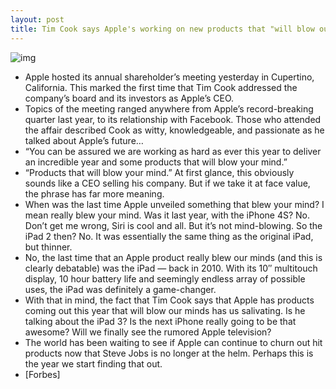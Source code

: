 ```yaml
---
layout: post
title: Tim Cook says Apple's working on new products that "will blow our minds"
---
```

![img](http://media.idownloadblog.com/wp-content/uploads/2012/02/tim-cook-presenting.jpg)
* Apple hosted its annual shareholder’s meeting yesterday in Cupertino, California. This marked the first time that Tim Cook addressed the company’s board and its investors as Apple’s CEO.
* Topics of the meeting ranged anywhere from Apple’s record-breaking quarter last year, to its relationship with Facebook. Those who attended the affair described Cook as witty, knowledgeable, and passionate as he talked about Apple’s future…
* “You can be assured we are working as hard as ever this year to deliver an incredible year and some products that will blow your mind.”
* “Products that will blow your mind.” At first glance, this obviously sounds like a CEO selling his company. But if we take it at face value, the phrase has far more meaning.
* When was the last time Apple unveiled something that blew your mind? I mean really blew your mind. Was it last year, with the iPhone 4S? No. Don’t get me wrong, Siri is cool and all. But it’s not mind-blowing. So the iPad 2 then? No. It was essentially the same thing as the original iPad, but thinner.
* No, the last time that an Apple product really blew our minds (and this is clearly debatable) was the iPad — back in 2010. With its 10″ multitouch display, 10 hour battery life and seemingly endless array of possible uses, the iPad was definitely a game-changer.
* With that in mind, the fact that Tim Cook says that Apple has products coming out this year that will blow our minds has us salivating. Is he talking about the iPad 3? Is the next iPhone really going to be that awesome? Will we finally see the rumored Apple television?
* The world has been waiting to see if Apple can continue to churn out hit products now that Steve Jobs is no longer at the helm. Perhaps this is the year we start finding that out.
* [Forbes]

